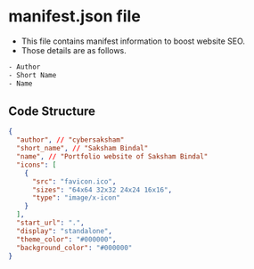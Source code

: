 # manifest.json file

- This file contains manifest information to boost website SEO.
- Those details are as follows.

```txt
- Author
- Short Name
- Name
```

## Code Structure

```json
{
  "author", // "cybersaksham"
  "short_name", // "Saksham Bindal"
  "name", // "Portfolio website of Saksham Bindal"
  "icons": [
    {
      "src": "favicon.ico",
      "sizes": "64x64 32x32 24x24 16x16",
      "type": "image/x-icon"
    }
  ],
  "start_url": ".",
  "display": "standalone",
  "theme_color": "#000000",
  "background_color": "#000000"
}
```
